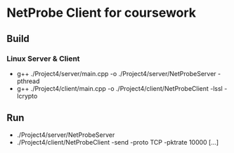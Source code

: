 # NetProbe Client for coursework
## Build
### Linux Server & Client
- g++ ./Project4/server/main.cpp -o ./Project4/server/NetProbeServer -pthread
- g++ ./Project4/client/main.cpp -o ./Project4/client/NetProbeClient -lssl -lcrypto
## Run
- ./Project4/server/NetProbeServer
- ./Project4/client/NetProbeClient -send -proto TCP -pktrate 10000 [...]
